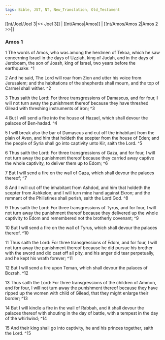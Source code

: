 ```yaml
---
tags: Bible, JST, NT, New_Translation, Old_Testament
---
```


[[nt/Joel/Joel 3|<< Joel 3]] | [[nt/Amos|Amos]] | [[nt/Amos/Amos 2|Amos 2 >>]]

### Amos 1

1 The words of Amos, who was among the herdmen of Tekoa, which he saw concerning Israel in the days of Uzziah, king of Judah, and in the days of Jeroboam, the son of Joash, king of Israel, two years before the earthquake:  ^1

2 And he said, The Lord will roar from Zion and utter his voice from Jerusalem; and the habitations of the shepherds shall mourn, and the top of Carmel shall wither.  ^2

3 Thus saith the Lord: For three transgressions of Damascus, and for four, I will not turn away the punishment thereof because they have threshed Gilead with threshing instruments of iron;  ^3

4 But I will send a fire into the house of Hazael, which shall devour the palaces of Ben-hadad.  ^4

5 I will break also the bar of Damascus and cut off the inhabitant from the plain of Aven, and him that holdeth the scepter from the house of Eden; and the people of Syria shall go into captivity unto Kir, saith the Lord.  ^5

6 Thus saith the Lord: For three transgressions of Gaza, and for four, I will not turn away the punishment thereof because they carried away captive the whole captivity, to deliver them up to Edom;  ^6

7 But I will send a fire on the wall of Gaza, which shall devour the palaces thereof;  ^7

8 And I will cut off the inhabitant from Ashdod, and him that holdeth the scepter from Ashkelon; and I will turn mine hand against Ekron; and the remnant of the Philistines shall perish, saith the Lord God.  ^8

9 Thus saith the Lord: For three transgressions of Tyrus, and for four, I will not turn away the punishment thereof because they delivered up the whole captivity to Edom and remembered not the brotherly covenant;  ^9

10 But I will send a fire on the wall of Tyrus, which shall devour the palaces thereof.  ^10

11 Thus saith the Lord: For three transgressions of Edom, and for four, I will not turn away the punishment thereof because he did pursue his brother with the sword and did cast off all pity, and his anger did tear perpetually, and he kept his wrath forever;  ^11

12 But I will send a fire upon Teman, which shall devour the palaces of Bozrah.  ^12

13 Thus saith the Lord: For three transgressions of the children of Ammon, and for four, I will not turn away the punishment thereof because they have ripped up the women with child of Gilead, that they might enlarge their border;  ^13

14 But I will kindle a fire in the wall of Rabbah, and it shall devour the palaces thereof with shouting in the day of battle, with a tempest in the day of the whirlwind;  ^14

15 And their king shall go into captivity, he and his princes together, saith the Lord.  ^15

 
